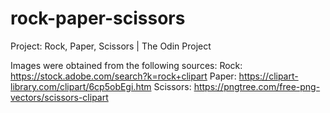 # rock-paper-scissors
Project: Rock, Paper, Scissors | The Odin Project

Images were obtained from the following sources:
Rock: https://stock.adobe.com/search?k=rock+clipart
Paper: https://clipart-library.com/clipart/6cp5obEgi.htm
Scissors: https://pngtree.com/free-png-vectors/scissors-clipart
